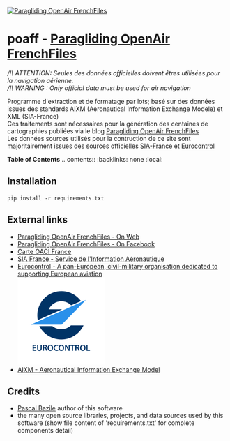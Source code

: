 [![Paragliding OpenAir FrenchFiles](http://pascal.bazile.free.fr/paraglidingFolder/divers/GPS/OpenAir-Format/img/Paragliding-OpenAir-FrenchFiles_SiaEurocontrol.jpg)](http://pascal.bazile.free.fr/paraglidingFolder/divers/GPS/OpenAir-Format/)

# poaff - [Paragliding OpenAir FrenchFiles](http://pascal.bazile.free.fr/paraglidingFolder/divers/GPS/OpenAir-Format/)

*/!\ ATTENTION: Seules des données officielles doivent êtres utilisées pour la navigation aérienne.*  
*/!\ WARNING  : Only official data must be used for air navigation*  

Programme d'extraction et de formatage par lots; basé sur des données issues des standards AIXM (Aeronautical Information Exchange Modele) et XML (SIA-France)  
Ces traitements sont nécessaires pour la génération des centaines de cartographies publiées via le blog [Paragliding OpenAir FrenchFiles](http://pascal.bazile.free.fr/paraglidingFolder/divers/GPS/OpenAir-Format/)  
Les données sources utilisés pour la contruction de ce site sont majoritairement issues des sources officielles [SIA-France](https://www.sia.aviation-civile.gouv.fr/) et [Eurocontrol](https://www.eurocontrol.int/) 

**Table of Contents**
.. contents::
   :backlinks: none
   :local:


## Installation
```
pip install -r requirements.txt
```


## External links
- [Paragliding OpenAir FrenchFiles - On Web](http://pascal.bazile.free.fr/paraglidingFolder/divers/GPS/OpenAir-Format/)  
- [Paragliding OpenAir FrenchFiles - On Facebook](https://www.facebook.com/Paragliding-OpenAir-FrenchFiles-102040114894513/)
- [Carte OACI France](https://www.geoportail.gouv.fr/donnees/carte-oaci-vfr)
- [SIA France - Service de l'Information Aéronautique](https://www.sia.aviation-civile.gouv.fr/)
- [Eurocontrol - A pan-European, civil-military organisation dedicated to supporting European aviation](https://www.eurocontrol.int/)  
    [![eurocontrol-website](eurocontrol.svg)](https://www.eurocontrol.int/)  
- [AIXM - Aeronautical Information Exchange Model](http://www.aixm.aero/)


## Credits
- [Pascal Bazile](https://github.com/BPascal-91/) author of this software
- the many open source libraries, projects, and data sources used by this software (show file content of 'requirements.txt' for complete components detail)  

